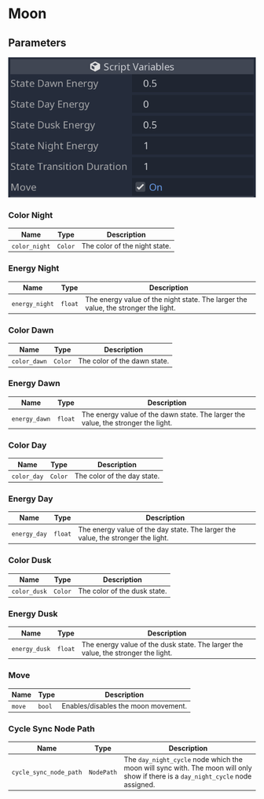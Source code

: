 # Moon

## Parameters

![Moon Inspector](../example_images/moon_inspector.png)

### Color Night

| Name | Type | Description |
| - | - | - |
| `color_night` | `Color` | The color of the night state. |

### Energy Night

| Name | Type | Description |
| --- | --- | --- |
| `energy_night` | `float` | The energy value of the night state. The larger the value, the stronger the light. |

### Color Dawn

| Name | Type | Description |
| - | - | - |
| `color_dawn` | `Color` | The color of the dawn state. |

### Energy Dawn

| Name | Type | Description |
| --- | --- | --- |
| `energy_dawn` | `float` | The energy value of the dawn state. The larger the value, the stronger the light. |

### Color Day

| Name | Type | Description |
| - | - | - |
| `color_day` | `Color` | The color of the day state. |

### Energy Day

| Name | Type | Description |
| --- | --- | --- |
| `energy_day` | `float` | The energy value of the day state. The larger the value, the stronger the light. |

### Color Dusk

| Name | Type | Description |
| - | - | - |
| `color_dusk` | `Color` | The color of the dusk state. |

### Energy Dusk

| Name | Type | Description |
| --- | --- | --- |
| `energy_dusk` | `float` | The energy value of the dusk state. The larger the value, the stronger the light. |

### Move

| Name | Type | Description |
| --- | --- | --- |
| `move` | `bool` | Enables/disables the moon movement. |

### Cycle Sync Node Path

| Name | Type | Description |
| --- | --- | --- |
| `cycle_sync_node_path` | `NodePath` | The `day_night_cycle` node which the moon will sync with. The moon will only show if there is a `day_night_cycle` node assigned. |
